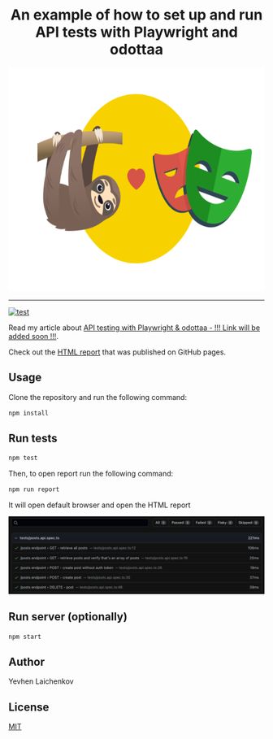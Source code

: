 <div align="center">
<h1 align="center">An example of how to set up and run API tests with Playwright and odottaa</h1>
  <img
    height="440"
    width="660"
    alt="sloth"
    src="./assets/playwright-odottaa.png"
  />
</div>

---
[![test](https://github.com/elaichenkov/playwright-api-testing-example/actions/workflows/playwright.yml/badge.svg)](https://github.com/elaichenkov/playwright-api-testing-example/actions/workflows/playwright.yml)

Read my article about [API testing with Playwright & odottaa - !!! Link will be added soon !!!](https://medium.com/).

Check out the [HTML report](https://elaichenkov.github.io/playwright-api-testing-example) that was published on GitHub pages.

## Usage

Clone the repository and run the following command:

```sh
npm install
```

## Run tests

```sh
npm test
```

Then, to open report run the following command:

```sh
npm run report
```

It will open default browser and open the HTML report

![html report](assets/html-report.png)

## Run server (optionally)

```sh
npm start
```

## Author

Yevhen Laichenkov

## License

[MIT](LICENSE)
